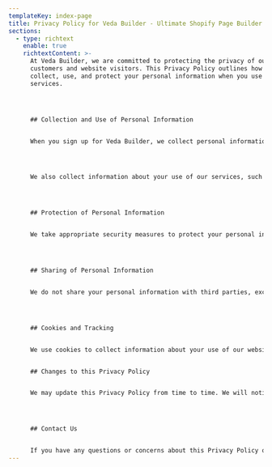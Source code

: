 ```yaml
---
templateKey: index-page
title: Privacy Policy for Veda Builder - Ultimate Shopify Page Builder App
sections:
  - type: richtext
    enable: true
    richtextContent: >-
      At Veda Builder, we are committed to protecting the privacy of our
      customers and website visitors. This Privacy Policy outlines how we
      collect, use, and protect your personal information when you use our
      services.




      ## Collection and Use of Personal Information


      When you sign up for Veda Builder, we collect personal information such as your name, email address, and billing information. This information is used to create and manage your account, process payments, and provide customer support.




      We also collect information about your use of our services, such as the pages you visit and the features you use. This information is used to improve our services and enhance your user experience.




      ## Protection of Personal Information


      We take appropriate security measures to protect your personal information from unauthorized access, disclosure, alteration, or destruction. This includes using secure servers and encryption of all data transmission. We also restrict access to your personal information to authorized personnel only.




      ## Sharing of Personal Information


      We do not share your personal information with third parties, except as necessary to process payments or comply with legal obligations. In the event of a merger or acquisition, we may share your personal information with the acquiring company, provided they agree to protect your personal information in accordance with this Privacy Policy.




      ## Cookies and Tracking


      We use cookies to collect information about your use of our website and services. Cookies are small text files that are stored on your device when you visit our website. This information is used to improve our services and provide a better user experience. You can control the use of cookies through your web browser settings.


      ## Changes to this Privacy Policy


      We may update this Privacy Policy from time to time. We will notify you of any material changes by email or through our website. Your continued use of our services after any such changes indicates your acceptance of the updated Privacy Policy.




      ## Contact Us


      If you have any questions or concerns about this Privacy Policy or our use of your personal information, please contact us at support@myshopkit.app.
---
```

